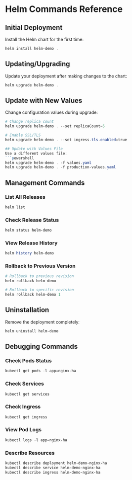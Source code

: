 # Helm Commands Reference

## Initial Deployment
Install the Helm chart for the first time:
```powershell
helm install helm-demo .
```

## Updating/Upgrading
Update your deployment after making changes to the chart:
```powershell
helm upgrade helm-demo .
```

## Update with New Values
Change configuration values during upgrade:
```powershell
# Change replica count
helm upgrade helm-demo . --set replicaCount=5

# Enable SSL/TLS
helm upgrade helm-demo . --set ingress.tls.enabled=true

## Update with Values File
Use a different values file:
```powershell
helm upgrade helm-demo . -f values.yaml
helm upgrade helm-demo . -f production-values.yaml
```

## Management Commands

### List All Releases
```powershell
helm list
```

### Check Release Status
```powershell
helm status helm-demo
```

### View Release History
```powershell
helm history helm-demo
```

### Rollback to Previous Version
```powershell
# Rollback to previous revision
helm rollback helm-demo

# Rollback to specific revision
helm rollback helm-demo 1
```

## Uninstallation
Remove the deployment completely:
```powershell
helm uninstall helm-demo
```

## Debugging Commands

### Check Pods Status
```powershell
kubectl get pods -l app=nginx-ha
```

### Check Services
```powershell
kubectl get services
```

### Check Ingress
```powershell
kubectl get ingress
```

### View Pod Logs
```powershell
kubectl logs -l app=nginx-ha
```

### Describe Resources
```powershell
kubectl describe deployment helm-demo-nginx-ha
kubectl describe service helm-demo-nginx-ha
kubectl describe ingress helm-demo-nginx-ha
```